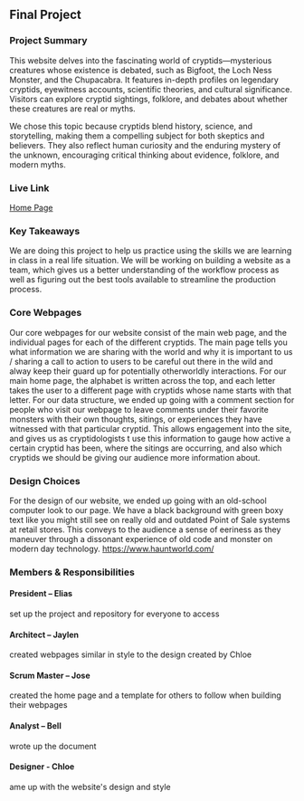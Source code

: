 ## Final Project

### Project Summary

This website delves into the fascinating world of cryptids—mysterious creatures whose existence is debated, such as Bigfoot, the Loch Ness Monster, and the Chupacabra. It features in-depth profiles on legendary cryptids, eyewitness accounts, scientific theories, and cultural significance. Visitors can explore cryptid sightings, folklore, and debates about whether these creatures are real or myths.

We chose this topic because cryptids blend history, science, and storytelling, making them a compelling subject for both skeptics and believers. They also reflect human curiosity and the enduring mystery of the unknown, encouraging critical thinking about evidence, folklore, and modern myths.

### Live Link

[Home Page](https://llallas.github.io/i210Final)

### Key Takeaways

We are doing this project to help us practice using the skills we are learning in class in a real life situation. We will be working on building a website as a team, which gives us a better understanding of the workflow process as well as figuring out the best tools available to streamline the production process.

### Core Webpages

Our core webpages for our website consist of the main web page, and the individual pages for each of the different cryptids. The main page tells you what information we are sharing with the world and why it is important to us / sharing a call to action to users to be careful out there in the wild and alway keep their guard up for potentially otherworldly interactions. For our main home page, the alphabet is written across the top, and each letter takes the user to a different page with cryptids whose name starts with that letter.
For our data structure, we ended up going with a comment section for people who visit our webpage to leave comments under their favorite monsters with their own thoughts, sitings, or experiences they have witnessed with that particular cryptid. This allows engagement into the site, and gives us as cryptidologists t use this information to gauge how active a certain cryptid has been, where the sitings are occurring, and also which cryptids we should be giving our audience more information about.


### Design Choices
For the design of our website, we ended up going with an old-school computer look to our page. We have a black background with green boxy text like you might still see on really old and outdated Point of Sale systems at retail stores. This conveys to the audience a sense of eeriness as they maneuver through a dissonant experience of old code and monster on modern day technology.
https://www.hauntworld.com/

### Members & Responsibilities

#### President – Elias
set up the project and repository for everyone to access
#### Architect – Jaylen
created webpages similar in style to the design created by Chloe

#### Scrum Master – Jose
created the home page and a template for others to follow when building their webpages

#### Analyst – Bell
wrote up the document 

#### Designer - Chloe
ame up with the website's design and style